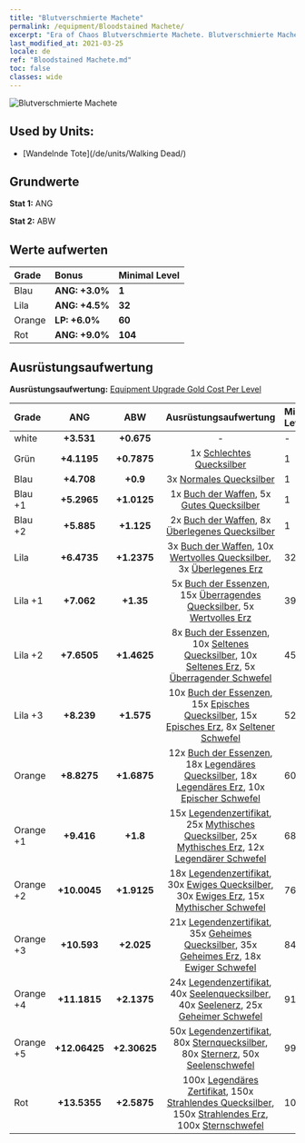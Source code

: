 ```yaml
---
title: "Blutverschmierte Machete"
permalink: /equipment/Bloodstained Machete/
excerpt: "Era of Chaos Blutverschmierte Machete. Blutverschmierte Machete"
last_modified_at: 2021-03-25
locale: de
ref: "Bloodstained Machete.md"
toc: false
classes: wide
---
```


  ![Blutverschmierte Machete](/images/e/e_3021.png)

## Used by Units:

* [Wandelnde Tote](/de/units/Walking Dead/) 


## Grundwerte
 **Stat 1:** ANG

 **Stat 2:** ABW

## Werte aufwerten

  |     Grade    |   Bonus | Minimal Level | 
  |:-------------|:--------|:--------------| 
  | Blau | **ANG: +3.0%** | **1** | 
  | Lila | **ANG: +4.5%** | **32** | 
  | Orange | **LP: +6.0%** | **60** | 
  | Rot | **ANG: +9.0%** | **104** | 


## Ausrüstungsaufwertung
 **Ausrüstungsaufwertung:** [Equipment Upgrade Gold Cost Per Level](/equipment/EquipmentUpgradeCostPerLevel/) 

  |          Grade      | ANG | ABW | Ausrüstungsaufwertung | Minimal Level |
  |:--------------------|:---------:|:---------:|:----------------:|:--------------|
  | white | **+3.531** | **+0.675** | - | - |
  | Grün | **+4.1195** | **+0.7875** | 1x [Schlechtes Quecksilber](/de/Items/mat_2/) | 1 |
  | Blau | **+4.708** | **+0.9** | 3x [Normales Quecksilber](/de/Items/mat_8/) | 1 |
  | Blau +1 | **+5.2965** | **+1.0125** | 1x [Buch der Waffen](/de/Items/mat_18/), 5x [Gutes Quecksilber](/de/Items/mat_14/) | 1 |
  | Blau +2 | **+5.885** | **+1.125** | 2x [Buch der Waffen](/de/Items/mat_25/), 8x [Überlegenes Quecksilber](/de/Items/mat_21/) | 1 |
  | Lila | **+6.4735** | **+1.2375** | 3x [Buch der Waffen](/de/Items/mat_32/), 10x [Wertvolles Quecksilber](/de/Items/mat_28/), 3x [Überlegenes Erz](/de/Items/mat_19/) | 32 |
  | Lila +1 | **+7.062** | **+1.35** | 5x [Buch der Essenzen](/de/Items/mat_39/), 15x [Überragendes Quecksilber](/de/Items/mat_35/), 5x [Wertvolles Erz](/de/Items/mat_26/) | 39 |
  | Lila +2 | **+7.6505** | **+1.4625** | 8x [Buch der Essenzen](/de/Items/mat_46/), 10x [Seltenes Quecksilber](/de/Items/mat_42/), 10x [Seltenes Erz](/de/Items/mat_40/), 5x [Überragender Schwefel](/de/Items/mat_36/) | 45 |
  | Lila +3 | **+8.239** | **+1.575** | 10x [Buch der Essenzen](/de/Items/mat_53/), 15x [Episches Quecksilber](/de/Items/mat_49/), 15x [Episches Erz](/de/Items/mat_47/), 8x [Seltener Schwefel](/de/Items/mat_43/) | 52 |
  | Orange | **+8.8275** | **+1.6875** | 12x [Buch der Essenzen](/de/Items/mat_60/), 18x [Legendäres Quecksilber](/de/Items/mat_56/), 18x [Legendäres Erz](/de/Items/mat_54/), 10x [Epischer Schwefel](/de/Items/mat_50/) | 60 |
  | Orange +1 | **+9.416** | **+1.8** | 15x [Legendenzertifikat](/de/Items/mat_67/), 25x [Mythisches Quecksilber](/de/Items/mat_63/), 25x [Mythisches Erz](/de/Items/mat_61/), 12x [Legendärer Schwefel](/de/Items/mat_57/) | 68 |
  | Orange +2 | **+10.0045** | **+1.9125** | 18x [Legendenzertifikat](/de/Items/mat_74/), 30x [Ewiges Quecksilber](/de/Items/mat_70/), 30x [Ewiges Erz](/de/Items/mat_68/), 15x [Mythischer Schwefel](/de/Items/mat_64/) | 76 |
  | Orange +3 | **+10.593** | **+2.025** | 21x [Legendenzertifikat](/de/Items/mat_81/), 35x [Geheimes Quecksilber](/de/Items/mat_77/), 35x [Geheimes Erz](/de/Items/mat_75/), 18x [Ewiger Schwefel](/de/Items/mat_71/) | 84 |
  | Orange +4 | **+11.1815** | **+2.1375** | 24x [Legendenzertifikat](/de/Items/mat_88/), 40x [Seelenquecksilber](/de/Items/mat_84/), 40x [Seelenerz](/de/Items/mat_82/), 25x [Geheimer Schwefel](/de/Items/mat_78/) | 91 |
  | Orange +5 | **+12.06425** | **+2.30625** | 50x [Legendenzertifikat](/de/Items/mat_95/), 80x [Sternquecksilber](/de/Items/mat_91/), 80x [Sternerz](/de/Items/mat_89/), 50x [Seelenschwefel](/de/Items/mat_85/) | 99 |
  | Rot | **+13.5355** | **+2.5875** | 100x [Legendäres Zertifikat](/de/Items/mat_102/), 150x [Strahlendes Quecksilber](/de/Items/mat_98/), 150x [Strahlendes Erz](/de/Items/mat_96/), 100x [Sternschwefel](/de/Items/mat_92/) | 104 |

